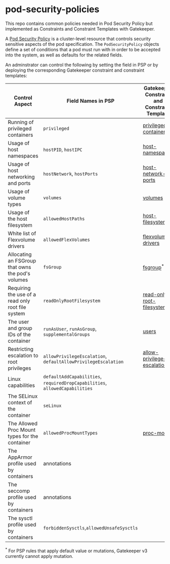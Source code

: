 # pod-security-policies

This repo contains common policies needed in Pod Security Policy but implemented as Constraints and Constraint Templates with Gatekeeper.

A [Pod Security Policy](https://kubernetes.io/docs/concepts/policy/pod-security-policy/) is a cluster-level resource that controls security
sensitive aspects of the pod specification. The `PodSecurityPolicy` objects define a set of conditions that a pod must run with in order to be accepted into the system, as well as defaults for the related fields.

An adminstrator can control the following by setting the field in PSP or by deploying the corresponding Gatekeeper constraint and constraint templates:

| Control Aspect                                    | Field Names in PSP                                                          | Gatekeeper Constraint and Constraint Template                    |
| ------------------------------------------------- | --------------------------------------------------------------------------- | ---------------------------------------------------------------- |
| Running of privileged containers                  | `privileged`                                                                | [privileged-containers](privileged-containers) |
| Usage of host namespaces                          | `hostPID`, `hostIPC`                                                        | [host-namespaces](host-namespaces)             |
| Usage of host networking and ports                | `hostNetwork`, `hostPorts`                                                  | [host-network-ports](host-network-ports)       |
| Usage of volume types                             | `volumes`                                                                   | [volumes](volumes)                             |
| Usage of the host filesystem                      | `allowedHostPaths`                                                          | [host-filesystem](host-filesystem)             |
| White list of Flexvolume drivers                  | `allowedFlexVolumes`                                                        | [flexvolume-drivers](flexvolume-drivers)       |
| Allocating an FSGroup that owns the pod's volumes | `fsGroup`                                                                   | [fsgroup](fsgroup)<sup>\*</sup>                |
| Requiring the use of a read only root file system | `readOnlyRootFilesystem`                                                    | [read-only-root-filesystem](read-only-root-filesystem)           |
| The user and group IDs of the container           | `runAsUser`, `runAsGroup`, `supplementalGroups`                             | [users](users)
| Restricting escalation to root privileges         | `allowPrivilegeEscalation`, `defaultAllowPrivilegeEscalation`               | [allow-privilege-escalation](allow-privilege-escalation)         |
| Linux capabilities                                | `defaultAddCapabilities`, `requiredDropCapabilities`, `allowedCapabilities` |
| The SELinux context of the container              | `seLinux`                                                                   |
| The Allowed Proc Mount types for the container    | `allowedProcMountTypes`                                                     | [proc-mount](proc-mount)                                         |
| The AppArmor profile used by containers           | annotations                                                                 |
| The seccomp profile used by containers            | annotations                                                                 |
| The sysctl profile used by containers             | `forbiddenSysctls`,`allowedUnsafeSysctls`                                   |                                                                  |

<sup>\*</sup> For PSP rules that apply default value or mutations, Gatekeeper v3 currently cannot apply mutation.
